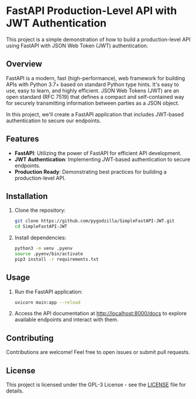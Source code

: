 # FastAPI Production-Level API with JWT Authentication

This project is a simple demonstration of how to build a production-level API using FastAPI with JSON Web Token (JWT) authentication.

## Overview

FastAPI is a modern, fast (high-performance), web framework for building APIs with Python 3.7+ based on standard Python type hints. It's easy to use, easy to learn, and highly efficient. JSON Web Tokens (JWT) are an open standard (RFC 7519) that defines a compact and self-contained way for securely transmitting information between parties as a JSON object.

In this project, we'll create a FastAPI application that includes JWT-based authentication to secure our endpoints.

## Features

- **FastAPI**: Utilizing the power of FastAPI for efficient API development.
- **JWT Authentication**: Implementing JWT-based authentication to secure endpoints.
- **Production Ready**: Demonstrating best practices for building a production-level API.

## Installation

1. Clone the repository:

    ```bash
    git clone https://github.com/pygodzilla/SimpleFastAPI-JWT.git
    cd SimpleFastAPI-JWT
    ```

2. Install dependencies:

    ```bash
    python3 -m venv .pyenv
    source .pyenv/bin/activate
    pip3 install -r requirements.txt
    ```

## Usage

1. Run the FastAPI application:

    ```bash
    uvicorn main:app --reload
    ```

2. Access the API documentation at [http://localhost:8000/docs](http://localhost:8000/docs) to explore available endpoints and interact with them.


## Contributing

Contributions are welcome! Feel free to open issues or submit pull requests.

## License

This project is licensed under the GPL-3 License - see the [LICENSE](LICENSE) file for details.
